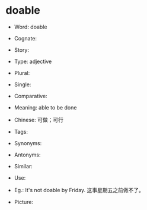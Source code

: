 # doable

- Word: doable
- Cognate: 
- Story: 

- Type: adjective
- Plural: 
- Single: 
- Comparative: 
- Meaning: able to be done
- Chinese: 可做；可行
- Tags: 
- Synonyms: 
- Antonyms: 
- Similar: 
- Use: 
- Eg.: It's not doable by Friday. 这事星期五之前做不了。
- Picture: 

